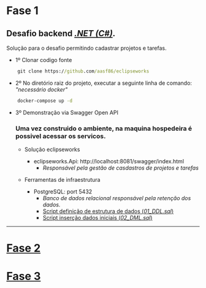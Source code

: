 # Fase 1
## Desafio backend *[.NET (C#)](https://meteor-ocelot-f0d.notion.site/NET-C-5281edbec2e4480d98552e5ca0242c5b)*. 
Solução para o desafio permitindo cadastrar projetos e tarefas.

- 1º Clonar codigo fonte
```cmd
    git clone https://github.com/aasf86/eclipseworks
```

- 2º No diretório raiz do projeto, executar a seguinte linha de comando: *"necessário docker"*
```cmd
    docker-compose up -d
```
- 3º Demonstração via Swagger Open API
    ### Uma vez construido o ambiente, na maquina hospedeira é possivel acessar os servicos.

    - Solução eclipseworks
        - eclipseworks.Api: http://localhost:8081/swagger/index.html
            - *Responsável pela gestão de casdastros de projetos e tarefas*    

    - Ferramentas de infraestrutura
        - PostgreSQL: port 5432
            - *Banco de dados relacional responsável pela retenção dos dados.*
            - [Script definição de estrutura de dados (*01_DDL.sql*)](https://github.com/aasf86/eclipseworks/blob/main/src/eclipseworks.Infrastructure/ChangesDB/1.0.0/01_DDL.sql)
            - [Script inserção dados iniciais (*02_DML.sql*)](https://github.com/aasf86/eclipseworks/blob/main/src/eclipseworks.Infrastructure/ChangesDB/1.0.0/02_DML.sql)
---
# [Fase 2](README2.md)
# [Fase 3](README3.md)
